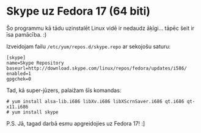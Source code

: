# Skype uz Fedora 17 (64 biti)

Šo programmu kā tādu uzinstalēt Linux vidē ir nedaudz āķīgi... tāpēc šeit ir īsa pamācība. :)

Izveidojam failu `/etc/yum/repos.d/skype.repo` ar sekojošu saturu:

~~~
[skype]
name=Skype Repository
baseurl=http://download.skype.com/linux/repos/fedora/updates/i586/
enabled=1
gpgchek=0
~~~

Tad, kā super-jūzers, palaižam šīs komandas:

~~~
# yum install alsa-lib.i686 libXv.i686 libXScrnSaver.i686 qt.i686 qt-x11.i686
# yum install skype
~~~

P.S. Jā, tagad darbā esmu apgreidojies uz Fedora 17! :]